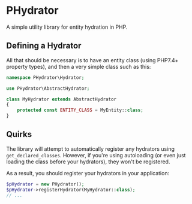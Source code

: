 # PHydrator

A simple utility library for entity hydration in PHP.

## Defining a Hydrator

All that should be necessary is to have an entity class (using PHP7.4+ property types), and then a very simple class such as this:

```php
namespace PHydrator\Hydrator;

use PHydrator\AbstractHydrator;

class MyHydrator extends AbstractHydrator
{
    protected const ENTITY_CLASS = MyEntity::class;
}
```

## Quirks

The library will attempt to automatically register any hydrators using `get_declared_classes`.  However, if you're using autoloading (or even just loading the class before your hydrators), they won't be registered.

As a result, you should register your hydrators in your application:

```php
$pHydrator = new PHydrator();
$pHydrator->registerHydrator(MyHydrator::class);
// ...
```
